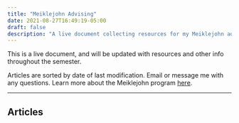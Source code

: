 ```yaml
---
title: "Meiklejohn Advising"
date: 2021-08-27T16:49:19-05:00
draft: false
description: "A live document collecting resources for my Meiklejohn advisees."
---
```

This is a live document, and will be updated with resources and other info throughout the semester.
<!-- In addition, check out the {{<file "Advising Master Doc" "https://docs.google.com/document/d/1prud-KWxPsqCYvgLvmqNkFl9cR8Js5yntx4BmbViB84/edit">}} made by [Jelynn](https://jelynn.netlify.app/)! -->

Articles are sorted by date of last modification. Email or message me with any questions. Learn more about the Meiklejohn program [here](https://www.brown.edu/academics/college/advising/peer/).

***
## Articles
